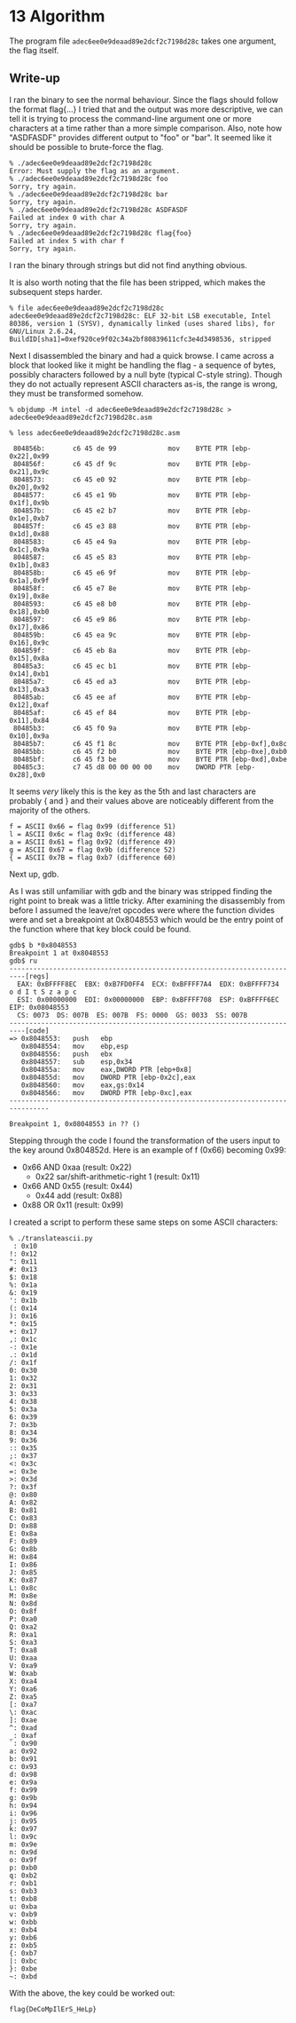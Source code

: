 # 13 Algorithm

The program file `adec6ee0e9deaad89e2dcf2c7198d28c` takes one argument, the
flag itself.

## Write-up

I ran the binary to see the normal behaviour. Since the flags should follow the
format flag{...} I tried that and the output was more descriptive, we can tell
it is trying to process the command-line argument one or more characters at a
time rather than a more simple comparison. Also, note how "ASDFASDF" provides
different output to "foo" or "bar". It seemed like it should be possible to
brute-force the flag.

```
% ./adec6ee0e9deaad89e2dcf2c7198d28c
Error: Must supply the flag as an argument.
% ./adec6ee0e9deaad89e2dcf2c7198d28c foo
Sorry, try again.
% ./adec6ee0e9deaad89e2dcf2c7198d28c bar
Sorry, try again.
% ./adec6ee0e9deaad89e2dcf2c7198d28c ASDFASDF
Failed at index 0 with char A
Sorry, try again.
% ./adec6ee0e9deaad89e2dcf2c7198d28c flag{foo}
Failed at index 5 with char f
Sorry, try again.
```

I ran the binary through strings but did not find anything obvious.

It is also worth noting that the file has been stripped, which makes the
subsequent steps harder.

```
% file adec6ee0e9deaad89e2dcf2c7198d28c
adec6ee0e9deaad89e2dcf2c7198d28c: ELF 32-bit LSB executable, Intel 80386, version 1 (SYSV), dynamically linked (uses shared libs), for GNU/Linux 2.6.24, BuildID[sha1]=0xef920ce9f02c34a2bf80839611cfc3e4d3498536, stripped
```

Next I disassembled the binary and had a quick browse. I came across a block
that looked like it might be handling the flag - a sequence of bytes, possibly
characters followed by a null byte (typical C-style string). Though they do not
actually represent ASCII characters as-is, the range is wrong, they must be
transformed somehow.

```
% objdump -M intel -d adec6ee0e9deaad89e2dcf2c7198d28c > adec6ee0e9deaad89e2dcf2c7198d28c.asm

% less adec6ee0e9deaad89e2dcf2c7198d28c.asm

 804856b:       c6 45 de 99             mov    BYTE PTR [ebp-0x22],0x99
 804856f:       c6 45 df 9c             mov    BYTE PTR [ebp-0x21],0x9c
 8048573:       c6 45 e0 92             mov    BYTE PTR [ebp-0x20],0x92
 8048577:       c6 45 e1 9b             mov    BYTE PTR [ebp-0x1f],0x9b
 804857b:       c6 45 e2 b7             mov    BYTE PTR [ebp-0x1e],0xb7
 804857f:       c6 45 e3 88             mov    BYTE PTR [ebp-0x1d],0x88
 8048583:       c6 45 e4 9a             mov    BYTE PTR [ebp-0x1c],0x9a
 8048587:       c6 45 e5 83             mov    BYTE PTR [ebp-0x1b],0x83
 804858b:       c6 45 e6 9f             mov    BYTE PTR [ebp-0x1a],0x9f
 804858f:       c6 45 e7 8e             mov    BYTE PTR [ebp-0x19],0x8e
 8048593:       c6 45 e8 b0             mov    BYTE PTR [ebp-0x18],0xb0
 8048597:       c6 45 e9 86             mov    BYTE PTR [ebp-0x17],0x86
 804859b:       c6 45 ea 9c             mov    BYTE PTR [ebp-0x16],0x9c
 804859f:       c6 45 eb 8a             mov    BYTE PTR [ebp-0x15],0x8a
 80485a3:       c6 45 ec b1             mov    BYTE PTR [ebp-0x14],0xb1
 80485a7:       c6 45 ed a3             mov    BYTE PTR [ebp-0x13],0xa3
 80485ab:       c6 45 ee af             mov    BYTE PTR [ebp-0x12],0xaf
 80485af:       c6 45 ef 84             mov    BYTE PTR [ebp-0x11],0x84
 80485b3:       c6 45 f0 9a             mov    BYTE PTR [ebp-0x10],0x9a
 80485b7:       c6 45 f1 8c             mov    BYTE PTR [ebp-0xf],0x8c
 80485bb:       c6 45 f2 b0             mov    BYTE PTR [ebp-0xe],0xb0
 80485bf:       c6 45 f3 be             mov    BYTE PTR [ebp-0xd],0xbe
 80485c3:       c7 45 d8 00 00 00 00    mov    DWORD PTR [ebp-0x28],0x0

```

It seems *very* likely this is the key as the 5th and last characters are
probably { and } and their values above are noticeably different from the
majority of the others.

```
f = ASCII 0x66 = flag 0x99 (difference 51)
l = ASCII 0x6c = flag 0x9c (difference 48)
a = ASCII 0x61 = flag 0x92 (difference 49)
g = ASCII 0x67 = flag 0x9b (difference 52)
{ = ASCII 0x7B = flag 0xb7 (difference 60)
```

Next up, gdb.

As I was still unfamiliar with gdb and the binary was stripped finding the
right point to break was a little tricky. After examining the disassembly from
before I assumed the leave/ret opcodes were where the function divides were and
set a breakpoint at 0x8048553 which would be the entry point of the function
where that key block could be found.

```
gdb$ b *0x8048553
Breakpoint 1 at 0x8048553
gdb$ ru
--------------------------------------------------------------------------[regs]
  EAX: 0xBFFFF8EC  EBX: 0xB7FD0FF4  ECX: 0xBFFFF7A4  EDX: 0xBFFFF734  o d I t S z a p c
  ESI: 0x00000000  EDI: 0x00000000  EBP: 0xBFFFF708  ESP: 0xBFFFF6EC  EIP: 0x08048553
  CS: 0073  DS: 007B  ES: 007B  FS: 0000  GS: 0033  SS: 007B
--------------------------------------------------------------------------[code]
=> 0x8048553:	push   ebp
   0x8048554:	mov    ebp,esp
   0x8048556:	push   ebx
   0x8048557:	sub    esp,0x34
   0x804855a:	mov    eax,DWORD PTR [ebp+0x8]
   0x804855d:	mov    DWORD PTR [ebp-0x2c],eax
   0x8048560:	mov    eax,gs:0x14
   0x8048566:	mov    DWORD PTR [ebp-0xc],eax
--------------------------------------------------------------------------------

Breakpoint 1, 0x08048553 in ?? ()
```

Stepping through the code I found the transformation of the users input to the
key around 0x804852d. Here is an example of f (0x66) becoming 0x99:

* 0x66 AND 0xaa (result: 0x22)
    * 0x22 sar/shift-arithmetic-right 1 (result: 0x11)
* 0x66 AND 0x55 (result: 0x44)
    * 0x44 add <itself> (result: 0x88)
* 0x88 OR 0x11 (result: 0x99)

I created a script to perform these same steps on some ASCII characters:

```
% ./translateascii.py
 : 0x10
!: 0x12
": 0x11
#: 0x13
$: 0x18
%: 0x1a
&: 0x19
': 0x1b
(: 0x14
): 0x16
*: 0x15
+: 0x17
,: 0x1c
-: 0x1e
.: 0x1d
/: 0x1f
0: 0x30
1: 0x32
2: 0x31
3: 0x33
4: 0x38
5: 0x3a
6: 0x39
7: 0x3b
8: 0x34
9: 0x36
:: 0x35
;: 0x37
<: 0x3c
=: 0x3e
>: 0x3d
?: 0x3f
@: 0x80
A: 0x82
B: 0x81
C: 0x83
D: 0x88
E: 0x8a
F: 0x89
G: 0x8b
H: 0x84
I: 0x86
J: 0x85
K: 0x87
L: 0x8c
M: 0x8e
N: 0x8d
O: 0x8f
P: 0xa0
Q: 0xa2
R: 0xa1
S: 0xa3
T: 0xa8
U: 0xaa
V: 0xa9
W: 0xab
X: 0xa4
Y: 0xa6
Z: 0xa5
[: 0xa7
\: 0xac
]: 0xae
^: 0xad
_: 0xaf
`: 0x90
a: 0x92
b: 0x91
c: 0x93
d: 0x98
e: 0x9a
f: 0x99
g: 0x9b
h: 0x94
i: 0x96
j: 0x95
k: 0x97
l: 0x9c
m: 0x9e
n: 0x9d
o: 0x9f
p: 0xb0
q: 0xb2
r: 0xb1
s: 0xb3
t: 0xb8
u: 0xba
v: 0xb9
w: 0xbb
x: 0xb4
y: 0xb6
z: 0xb5
{: 0xb7
|: 0xbc
}: 0xbe
~: 0xbd
```

With the above, the key could be worked out:

```
flag{DeCoMpIlErS_HeLp}
```
